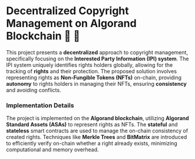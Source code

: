  # **Decentralized Copyright Management on Algorand Blockchain** 📜 🎨

This project presents a **decentralized** approach to copyright management, specifically focusing on the **Interested Party Information (IPI) system**. The IPI system uniquely identifies rights holders globally, allowing for the tracking of **rights** and their protection. The proposed solution involves representing rights as **Non-Fungible Tokens (NFTs)** on-chain, providing **autonomy** to rights holders in managing their NFTs, ensuring **consistency** and avoiding conflicts.

### **Implementation Details**
The project is implemented on the **Algorand blockchain**, utilizing **Algorand Standard Assets (ASAs)** to represent rights as NFTs. The **stateful** and **stateless** smart contracts are used to manage the on-chain consistency of created rights. Techniques like **Merkle Trees** and **BitMatrix** are introduced to efficiently verify on-chain whether a right already exists, minimizing computational and memory overhead.
